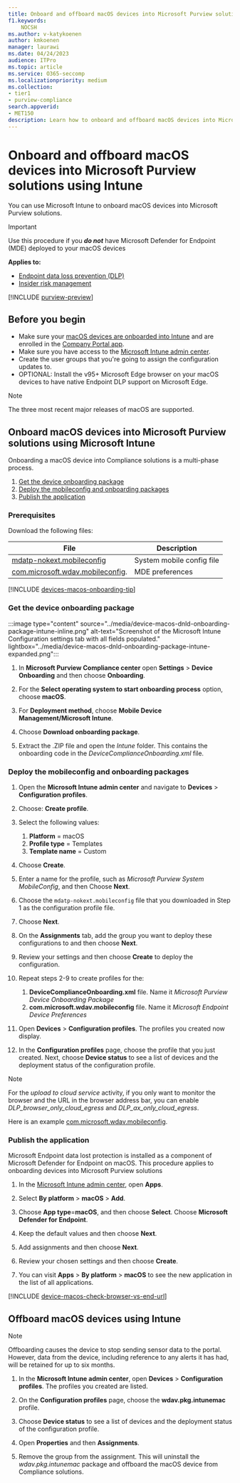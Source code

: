 ```yaml
---
title: Onboard and offboard macOS devices into Microsoft Purview solutions using Microsoft Intune
f1.keywords:
    NOCSH
ms.author: v-katykoenen
author: kmkoenen
manager: laurawi
ms.date: 04/24/2023
audience: ITPro
ms.topic: article
ms.service: O365-seccomp
ms.localizationpriority: medium
ms.collection: 
- tier1
- purview-compliance 
search.appverid:
- MET150 
description: Learn how to onboard and offboard macOS devices into Microsoft Purview solutions using Microsoft Intune
---
```


# Onboard and offboard macOS devices into Microsoft Purview solutions using Intune #

You can use Microsoft Intune to onboard macOS devices into Microsoft Purview solutions.

> [!IMPORTANT]
> Use this procedure if you ***do not*** have Microsoft Defender for Endpoint (MDE) deployed to your macOS devices

**Applies to:**

- [Endpoint data loss prevention (DLP)](./endpoint-dlp-learn-about.md)
- [Insider risk management](insider-risk-management.md)

[!INCLUDE [purview-preview](../includes/purview-preview.md)]

## Before you begin ## 

- Make sure your [macOS devices are onboarded into Intune](/mem/intune/fundamentals/deployment-guide-platform-macos) and are enrolled in the [Company Portal app](https://learn.microsoft.co/mem/intune/user-help/enroll-your-device-in-intune-macos-cp). 
- Make sure you have access to the [Microsoft Intune admin center](https://endpoint.microsoft.com/#home).
- Create the user groups that you're going to assign the configuration updates to.
- OPTIONAL: Install the v95+ Microsoft Edge browser on your macOS devices to have native Endpoint DLP support on Microsoft Edge.

 
> [!NOTE]
> The three most recent major releases of macOS are supported.

## Onboard macOS devices into Microsoft Purview solutions using Microsoft Intune ##

Onboarding a macOS device into Compliance solutions is a multi-phase process.

1. [Get the device onboarding package](#get-the-device-onboarding-package)
1. [Deploy the mobileconfig and onboarding packages](#deploy-the-mobileconfig-and-onboarding-packages)
1. [Publish the application](#publish-the-application)


### Prerequisites ###

Download the following files:

|File     |Description |
|---------|---------|
[mdatp-nokext.mobileconfig](https://github.com/microsoft/mdatp-xplat/blob/master/macos/mobileconfig/combined/mdatp-nokext.mobileconfig) | System mobile config file |
[com.microsoft.wdav.mobileconfig](https://github.com/microsoft/mdatp-xplat/blob/master/macos/settings/data_loss_prevention/com.microsoft.wdav.mobileconfig). | MDE preferences | 

[!INCLUDE [devices-macos-onboarding-tip](../includes/devices-macos-onboarding-tip.md)]

### Get the device onboarding package

:::image type="content" source="../media/device-macos-dnld-onboarding-package-intune-inline.png" alt-text="Screenshot of the Microsoft Intune Configuration settings tab with all fields populated." lightbox="../media/device-macos-dnld-onboarding-package-intune-expanded.png":::

1. In **Microsoft Purview Compliance center** open **Settings** > **Device Onboarding** and then choose **Onboarding**.
 
2. For the **Select operating system to start onboarding process** option, choose **macOS**.
 
3. For **Deployment method**, choose **Mobile Device Management/Microsoft Intune**.
 
4. Choose **Download onboarding package**. 

5. Extract the .ZIP file and open the *Intune* folder. This contains the onboarding code in the *DeviceComplianceOnboarding.xml* file.

### Deploy the mobileconfig and onboarding packages

1. Open the **Microsoft Intune admin center** and navigate to **Devices** > **Configuration profiles**.

1. Choose: **Create profile**.

1. Select the following values:
    1. **Platform** = macOS
    1. **Profile type** = Templates
    1. **Template name** = Custom

1. Choose **Create**.

1. Enter a name for the profile, such as *Microsoft Purview System MobileConfig*, and then Choose **Next**.

1. Choose the `mdatp-nokext.mobileconfig` file that you downloaded in Step 1 as the configuration profile file.

1. Choose **Next**.

1. On the **Assignments** tab, add the group you want to deploy these configurations to and then choose **Next**.

1. Review your settings and then choose **Create** to deploy the configuration.

1. Repeat steps 2-9 to create profiles for the:
    1. **DeviceComplianceOnboarding.xml** file. Name it *Microsoft Purview Device Onboarding Package*
    1. **com.microsoft.wdav.mobileconfig** file. Name it *Microsoft Endpoint Device Preferences*
 
1. Open **Devices** > **Configuration profiles**. The profiles you created now display.

1. In the **Configuration profiles** page, choose the profile that you just created. Next, choose **Device status** to see a list of devices and the deployment status of the configuration profile.

> [!NOTE] 
> For the *upload to cloud service* activity, if you only want to monitor the browser and the URL in the browser address bar, you can enable *DLP_browser_only_cloud_egress* and *DLP_ax_only_cloud_egress*. 
>
> Here is an example [com.microsoft.wdav.mobileconfig](https://github.com/microsoft/mdatp-xplat/blob/master/macos/settings/data_loss_prevention/cloud_egress/com.microsoft.wdav.mobileconfig).


### Publish the application

Microsoft Endpoint data lost protection is installed as a component of Microsoft Defender for Endpoint on macOS. This procedure applies to onboarding devices into Microsoft Purview solutions

1. In the [Microsoft Intune admin center](https://endpoint.microsoft.com/), open **Apps**.

2. Select **By platform** > **macOS** > **Add**.

3. Choose **App type**=**macOS**, and then choose **Select**. Choose **Microsoft Defender for Endpoint**.

4. Keep the default values and then choose **Next**.

5. Add assignments and then choose **Next**.

6. Review your chosen settings and then choose **Create**.

7. You can visit **Apps** \> **By platform** \> **macOS** to see the new application in the list of all applications.

[!INCLUDE [device-macos-check-browser-vs-end-url](../includes/device-macos-check-browser-vs-end-url.md)]

## Offboard macOS devices using Intune ##

> [!NOTE]
> Offboarding causes the device to stop sending sensor data to the portal. However, data from the device, including reference to any alerts it has had, will be retained for up to six months.

1. In the **Microsoft Intune admin center**, open **Devices** > **Configuration profiles**. The profiles you created are listed.

2. On the **Configuration profiles** page, choose the **wdav.pkg.intunemac** profile.

3. Choose **Device status** to see a list of devices and the deployment status of the configuration profile.

4. Open **Properties** and then **Assignments**.

5. Remove the group from the assignment. This will uninstall the *wdav.pkg.intunemac* package and offboard the macOS device from Compliance solutions.

